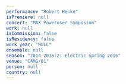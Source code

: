 ```yaml
---
performance: "Robert Henke"
isPremiere: null
concert: "MAX Poweruser Symposium"
work: null
isCommission: false
isResidency: false
work_year: "NULL"
ensemble: null
season: "2014-2015:2: Electric Spring 2015"
venue: "CAMG/01"
person: null
country: null
---
```


